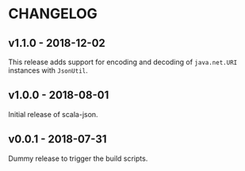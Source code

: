 # CHANGELOG

## v1.1.0 - 2018-12-02

This release adds support for encoding and decoding of `java.net.URI` instances
with `JsonUtil`.

## v1.0.0 - 2018-08-01

Initial release of scala-json.

## v0.0.1 - 2018-07-31

Dummy release to trigger the build scripts.
